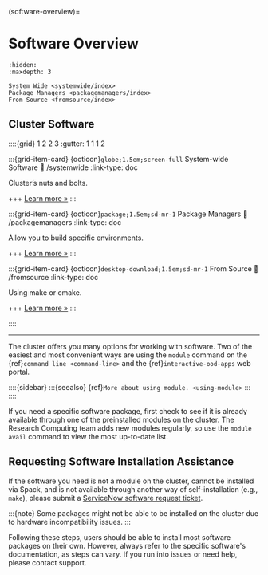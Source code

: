 (software-overview)=
# Software Overview
```{toctree}
:hidden:
:maxdepth: 3

System Wide <systemwide/index>
Package Managers <packagemanagers/index>
From Source <fromsource/index>
```
## Cluster Software
<!-- ::::{grid} 2

:::{grid-item-card} {ref}`system-wide-overview`
Cluster's nuts and bolts.
:::
:::{grid-item-card} {ref}`package-managers`
Allow you to build specific environments.
:::
:::{grid-item-card} {ref}`from-source`
Using `make` or `cmake`.
:::
:::: -->

::::{grid} 1 2 2 3
:gutter: 1 1 1 2

:::{grid-item-card} {octicon}`globe;1.5em;screen-full` System-wide Software
:link: /systemwide
:link-type: doc

Cluster’s nuts and bolts.

+++
[Learn more »](software/systemwide)
:::

:::{grid-item-card} {octicon}`package;1.5em;sd-mr-1` Package Managers
:link: /packagemanagers
:link-type: doc

Allow you to build specific environments.

+++
[Learn more »](software/packagemanagers)
:::

:::{grid-item-card} {octicon}`desktop-download;1.5em;sd-mr-1` From Source
:link: /fromsource
:link-type: doc

Using make or cmake.

+++
[Learn more »](software/fromsource)
:::

::::

---
The cluster offers you many options for working with software. Two of the easiest and most convenient ways are using the `module` command on the {ref}`command line <command-line>` and the {ref}`interactive-ood-apps` web portal.

::::{sidebar}
:::{seealso}
{ref}`More about using module. <using-module>`
:::
::::

If you need a specific software package, first check to see if it is already available through one of the preinstalled modules on the cluster. The Research Computing team adds new modules regularly, so use the `module avail` command to view the most up-to-date list.

## Requesting Software Installation Assistance
If the software you need is not a module on the cluster, cannot be installed via Spack, and is not available through another way of self-installation (e.g., `make`), please submit a [ServiceNow software request ticket].

:::{note}
Some packages might not be able to be installed on the cluster due to hardware incompatibility issues.
:::

Following these steps, users should be able to install most software packages on their own. However, always refer to the specific software's documentation, as steps can vary. If you run into issues or need help, please contact support.

[servicenow software request ticket]: https://service.northeastern.edu/tech?id=sc_cat_item&sys_id=777c510bdbebd340a37cd206ca9619b0
